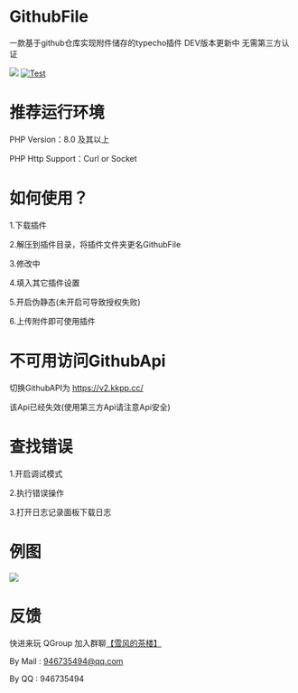 # GithubFile
一款基于github仓库实现附件储存的typecho插件
DEV版本更新中 无需第三方认证

[![](https://img.shields.io/github/license/MliKiowa/GithubFile)](https://github.com/MliKiowa/GithubFile/blob/master/LICENSE)
[![Test](https://github.com/MliKiowa/GithubFile/actions/workflows/php.yml/badge.svg)](https://github.com/MliKiowa/GithubFile/actions/workflows/php.yml)
# 推荐运行环境
PHP Version：8.0 及其以上

PHP Http Support：Curl or Socket


# 如何使用？

1.下载插件

2.解压到插件目录，将插件文件夹更名GithubFile

3.修改中

4.填入其它插件设置

5.开启伪静态(未开启可导致授权失败)

6.上传附件即可使用插件

# 不可用访问GithubApi
切换GithubAPI为 https://v2.kkpp.cc/

该Api已经失效(使用第三方Api请注意Api安全)
# 查找错误
1.开启调试模式

2.执行错误操作

3.打开日志记录面板下载日志
# 例图
![](https://ftp.bmp.ovh/imgs/2021/07/60dcee304550cc59.jpg)
# 反馈
快进来玩
QGroup 加入群聊[【雪风的茶楼】](https://jq.qq.com/?_wv=1027&k=rua8g2lN)

By Mail : 946735494@qq.com

By QQ : 946735494

